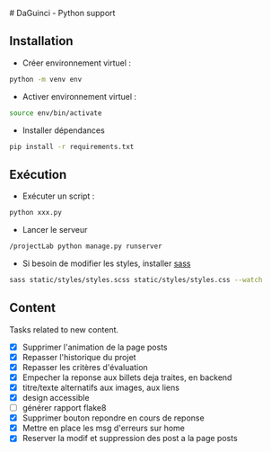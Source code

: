 \# DaGuinci \- Python support

## Installation

* Créer environnement virtuel :

``` bash
python -m venv env
```

* Activer environnement virtuel :

``` bash
source env/bin/activate
```

* Installer dépendances

``` bash
pip install -r requirements.txt
```

## Exécution

* Exécuter un script :

``` bash
python xxx.py
```

* Lancer le serveur

``` bash
/projectLab python manage.py runserver
```

* Si besoin de modifier les styles, installer [sass](https://sass-lang.com/install/)

``` bash
sass static/styles/styles.scss static/styles/styles.css --watch
```

## Content

Tasks related to new content.

* [x] Supprimer l'animation de la page posts
* [x] Repasser l'historique du projet
* [x] Repasser les critères d'évaluation
* [x] Empecher la reponse aux billets deja traites, en backend
* [x] titre/texte alternatifs aux images, aux liens
* [x] design accessible
* [ ] générer rapport flake8
* [x] Supprimer bouton repondre en cours de reponse
* [x] Mettre en place les msg d'erreurs sur home
* [x] Reserver la modif et suppression des post a la page posts